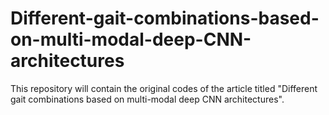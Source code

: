 # Different-gait-combinations-based-on-multi-modal-deep-CNN-architectures
This repository will contain the original codes of the article titled "Different gait combinations based on multi-modal deep CNN architectures".
